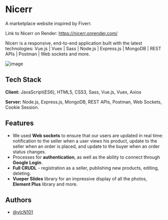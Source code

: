 # Nicerr

A marketplace website inspired by Fiverr.

Link to Nicerr on Render: https://nicerr.onrender.com/

Nicerr is a responsive, end-to-end application built with the latest technologies: 
Vue.js | Vuex | Sass | Node.js | Express.js | MongoDB | REST APIs | Postman | Web sockets and more.

![image](https://ik.imagekit.io/tfcgjzp4c/GITHUB__1.png?updatedAt=1683489192573)

## Tech Stack

**Client:** JavaScript(ES6), HTML5, CSS3, Sass, Vue.js, Vuex, Axios

**Server:** Node.js, Express.js, MongoDB, REST APIs, Postman, Web Sockets, Cookie Session.

## Features
- We used **Web sockets** to ensure that our users are updated in real time: notification to the seller when a user views his product, update to the seller when an order is placed, and update to the buyer when an order status changes. 
- Processes for **authentication**, as well as the ability to connect through **Google Login**.
- **Full CRUDL** - registration as a seller, publishing new products, editing, deleting.
- **Vueper Slides** library for an impressive display of all the photos, **Element Plus** library and more.

## Authors

- [@ylcN101](https://github.com/ylcN101)

